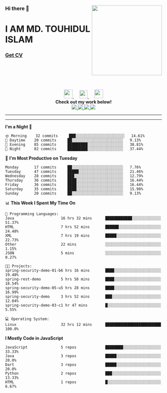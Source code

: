 <div>
<img align="right" width="225" height="225" src="https://touhid-jisan.github.io/img/about-us.png">
<div>
  <h3> </h3>
  <h3> </h3>
  <h3>Hi there 👋</h3>
  <h1>I AM MD. TOUHIDUL ISLAM</h1>
 <!-- <h3>Software Engineer</h3> -->
  <h3> <a href="https://touhid-jisan.github.io/pdf/Touhidul_Islam.pdf"><span>Get CV</span></a></h3>
</div>
</div>
<br/><br/><br/><br/><br/>

<div align="center">
  
  <a href= "https://www.instagram.com/touhid_jisan/">
    <img src="https://img.icons8.com/ios-glyphs/256/000000/instagram-new.svg" width="28px"/>
  </a>
  &emsp;
  <a href="https://www.linkedin.com/in/touhid-jisan/">
    <img src="https://img.icons8.com/ios-filled/256/000000/linkedin.svg" width="26px"/>
  </a>
  &emsp;
  <a href="http://touhid-jisan.github.io/">
    <img src="https://img.icons8.com/material/256/000000/globe--v1.png" width="28px"/>
  </a>
  <br> 
  <strong>Check out my work below!</strong> <br>
    
  <a href="https://github.com/touhid-jisan">
    <img src="https://badges.pufler.dev/years/touhid-jisan?style=flat-square&color=black&logo=github">
  </a>
  <a href="https://github.com/touhid-jisan?tab=repositories">
    <img src="https://badges.pufler.dev/repos/touhid-jisan?style=flat-square&color=black&logo=github">
  </a>
  <a href="https://gist.github.com/touhid-jisan">
    <img src="https://badges.pufler.dev/gists/touhid-jisan?style=flat-square&color=black&logo=github">
  </a>
  <a href="https://github.com/touhid-jisan">
    <img src="https://badges.pufler.dev/commits/monthly/touhid-jisan?style=flat-square&color=black&logo=github">
  </a>
</div>
<hr><hr>
<!--
**touhid-jisan/touhid-jisan** is a ✨ _special_ ✨ repository because its `README.md` (this file) appears on your GitHub profile.

Here are some ideas to get you started:

- 🔭 I’m currently working on ...
- 🌱 I’m currently learning ...
- 👯 I’m looking to collaborate on ...
- 🤔 I’m looking for help with ...
- 💬 Ask me about ...
- 📫 How to reach me: ...
- 😄 Pronouns: ...
- ⚡ Fun fact: ...
-->

<!--START_SECTION:waka-->
**I'm a Night 🦉** 

```text
🌞 Morning    32 commits     ███░░░░░░░░░░░░░░░░░░░░░░   14.61% 
🌆 Daytime    20 commits     ██░░░░░░░░░░░░░░░░░░░░░░░   9.13% 
🌃 Evening    85 commits     █████████░░░░░░░░░░░░░░░░   38.81% 
🌙 Night      82 commits     █████████░░░░░░░░░░░░░░░░   37.44%

```
📅 **I'm Most Productive on Tuesday** 

```text
Monday       17 commits     ██░░░░░░░░░░░░░░░░░░░░░░░   7.76% 
Tuesday      47 commits     █████░░░░░░░░░░░░░░░░░░░░   21.46% 
Wednesday    28 commits     ███░░░░░░░░░░░░░░░░░░░░░░   12.79% 
Thursday     36 commits     ████░░░░░░░░░░░░░░░░░░░░░   16.44% 
Friday       36 commits     ████░░░░░░░░░░░░░░░░░░░░░   16.44% 
Saturday     35 commits     ████░░░░░░░░░░░░░░░░░░░░░   15.98% 
Sunday       20 commits     ██░░░░░░░░░░░░░░░░░░░░░░░   9.13%

```


📊 **This Week I Spent My Time On** 

```text
💬 Programming Languages: 
Java                     16 hrs 32 mins      ████████████░░░░░░░░░░░░░   51.37% 
HTML                     7 hrs 52 mins       ██████░░░░░░░░░░░░░░░░░░░   24.48% 
XML                      7 hrs 19 mins       █████░░░░░░░░░░░░░░░░░░░░   22.73% 
Other                    22 mins             ░░░░░░░░░░░░░░░░░░░░░░░░░   1.15% 
JSON                     5 mins              ░░░░░░░░░░░░░░░░░░░░░░░░░   0.27%

🐱‍💻 Projects: 
spring-security-demo-01-b6 hrs 16 mins       ████░░░░░░░░░░░░░░░░░░░░░   19.48% 
spring-rest-demo         5 hrs 58 mins       ████░░░░░░░░░░░░░░░░░░░░░   18.54% 
spring-security-demo-05-u5 hrs 28 mins       ████░░░░░░░░░░░░░░░░░░░░░   16.99% 
spring-security-demo     3 hrs 52 mins       ███░░░░░░░░░░░░░░░░░░░░░░   12.04% 
spring-security-demo-03-c1 hr 47 mins        █░░░░░░░░░░░░░░░░░░░░░░░░   5.55%

💻 Operating System: 
Linux                    32 hrs 12 mins      █████████████████████████   100.0%

```

**I Mostly Code in JavaScript** 

```text
JavaScript               5 repos             ████████░░░░░░░░░░░░░░░░░   33.33% 
Java                     3 repos             █████░░░░░░░░░░░░░░░░░░░░   20.0% 
Dart                     3 repos             █████░░░░░░░░░░░░░░░░░░░░   20.0% 
Python                   2 repos             ███░░░░░░░░░░░░░░░░░░░░░░   13.33% 
HTML                     1 repos             █░░░░░░░░░░░░░░░░░░░░░░░░   6.67%

```



<!--END_SECTION:waka-->
